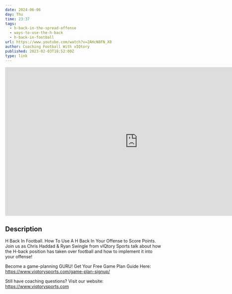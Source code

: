 ```yaml
---
date: 2024-06-06
day: Thu
time: 23:37
tags:
  - h-back-in-the-spread-offense
  - ways-to-use-the-h-back
  - h-back-in-football
url: https://www.youtube.com/watch?v=2AHcN8FN_X8
author: Coaching Football With vIQtory
published: 2023-02-03T18:52:00Z
type: link
---
```



<iframe width="854" height="480" src="https://www.youtube.com/embed/2AHcN8FN_X8" frameborder="0" allowfullscreen></iframe>

## Description
H Back In Football. How To Use A H Back In Your Offense to Score Points. Join us as Chris Haddad & Ryan Swingle from vIQtory Sports talk about how the H-back position has taken over football and how to implement it into your offense!

Become a game-planning GURU! Get Your Free Game Plan Guide Here: https://www.viqtorysports.com/game-plan-signup/

Still have coaching questions? Visit our website: https://www.viqtorysports.com